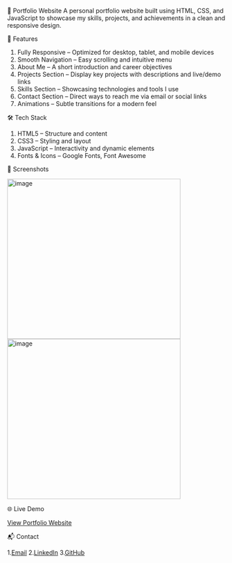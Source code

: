 🌟 Portfolio Website
A personal portfolio website built using HTML, CSS, and JavaScript to showcase my skills, projects, and achievements in a clean and responsive design.

🚀 Features
1. Fully Responsive – Optimized for desktop, tablet, and mobile devices
2. Smooth Navigation – Easy scrolling and intuitive menu
3. About Me – A short introduction and career objectives
4. Projects Section – Display key projects with descriptions and live/demo links
5. Skills Section – Showcasing technologies and tools I use
6. Contact Section – Direct ways to reach me via email or social links
7. Animations – Subtle transitions for a modern feel

🛠️ Tech Stack
1. HTML5 – Structure and content
2. CSS3 – Styling and layout
3. JavaScript – Interactivity and dynamic elements
4. Fonts & Icons – Google Fonts, Font Awesome

📸 Screenshots

<img width="400" height="370" alt="image" src="https://github.com/user-attachments/assets/d8890050-abc0-4dcd-9b39-b252dbd17368" />
<img width="400" height="370" alt="image" src="https://github.com/user-attachments/assets/e1641f6d-ea9f-4e51-a5a9-1cb16940c0d1" />

🌐 Live Demo

[View Portfolio Website](https://gayathri2707.github.io/Gayathri-Portfolio/)

📬 Contact

1.[Email](thota.gayathri03@gmail.com)
2.[LinkedIn](https://www.linkedin.com/in/gayathri-thota-41744524a/)
3.[GitHub](https://github.com/gayathri2707)
